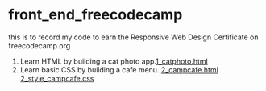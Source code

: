 # front_end_freecodecamp
this is to record my code to earn the Responsive Web Design Certificate on freecodecamp.org
1. Learn HTML by building a cat photo app.[1_catphoto.html](https://github.com/aiplayernn/front_end_freecodecamp/blob/main/1_catphoto.html)
2. Learn basic CSS by building a cafe menu.
[2_campcafe.html](https://github.com/aiplayernn/front_end_freecodecamp/blob/main/2_campcafe.html)
[2_style_campcafe.css](https://github.com/aiplayernn/front_end_freecodecamp/blob/main/2_style_campcafe.css)

